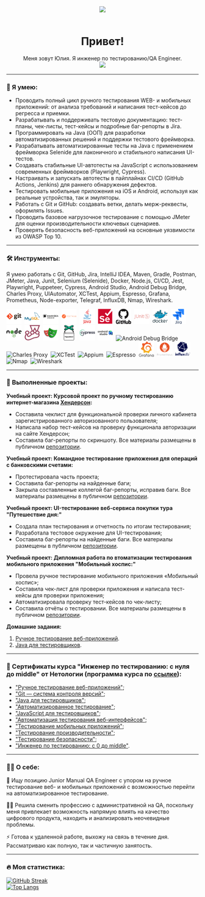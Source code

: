 <div id="header" align="center">
  <img src="https://i.giphy.com/media/v1.Y2lkPTc5MGI3NjExb2U0cjh1Y3J4Y200MzQwY2Q4NTJ4aDZjc3luZmYyaXZwZHI0aGtqeiZlcD12MV9pbnRlcm5hbF9naWZfYnlfaWQmY3Q9Zw/BferOKonYOspm28AiB/giphy.gif" width="100"/>
</div>

<div id="header" align="center">
<img src="https://komarev.com/ghpvc/?username=YULLEN1&style=flat-square&color=blue" alt="" align="center"/>
</div>

<h1 id="header" align="center">
  Привет! 
</h1>
<div align="center">
Меня зовут Юлия. Я инженер по тестированию/QA Engineer.
</div>
<div align="center">
  <img src="https://i.giphy.com/media/v1.Y2lkPTc5MGI3NjExMDNoMnh1d3kzZGd4ZWhwYTlwMW9yZ2kzNmkzNHpiYW9obHZjZnN3dSZlcD12MV9pbnRlcm5hbF9naWZfYnlfaWQmY3Q9Zw/hpXdHPfFI5wTABdDx9/giphy.gif" />
</div>

___
### :mag_right: Я умею:
- Проводить полный цикл ручного тестирования WEB- и мобильных приложений: от анализа требований и написания тест-кейсов до регресса и приемки.
- Разрабатывать и поддерживать тестовую документацию: тест-планы, чек-листы, тест-кейсы и подробные баг-репорты в Jira.
- Программировать на Java (ООП) для разработки автоматизированных решений и поддержки тестового фреймворка.
- Разрабатывать автоматизированные тесты на Java с применением фреймворка Selenide для лаконичного и стабильного написания UI-тестов.
- Создавать стабильные UI-автотесты на JavaScript с использованием современных фреймворков (Playwright, Cypress).
- Настраивать и запускать автотесты в пайплайнах CI/CD (GitHub Actions, Jenkins) для раннего обнаружения дефектов.
- Тестировать мобильные приложения на iOS и Android, используя как реальные устройства, так и эмуляторы.
- Работать с Git и GitHub: создавать ветки, делать мерж-реквесты, оформлять Issues.
- Проводить базовое нагрузочное тестирование с помощью JMeter для оценки производительности ключевых сценариев.
- Проверять безопасность веб-приложений на основные уязвимости из OWASP Top 10.
  
---
### :hammer_and_wrench: Инструменты:
Я умею работать с Git, GitHub, Jira, IntelliJ IDEA, Maven, Gradle, Postman, JMeter, Java, Junit, Selenium (Selenide), Docker, Node.js, CI/CD, Jest, Playwright, Puppeteer, Cypress, Android Studio, Android Debug Bridge, Charles Proxy, UIAutomator, XCTest, Appium, Espresso, Grafana, Prometheus, Node-exporter, Telegraf, InfluxDB, Nmap, Wireshark.
<div>
  <img src="https://github.com/devicons/devicon/blob/master/icons/git/git-original-wordmark.svg" title="Git" alt="Git" width="40" height="40"/>&nbsp;
  <img src="https://github.com/devicons/devicon/blob/master/icons/mysql/mysql-original-wordmark.svg" title="MySQL" alt="MySQL" width="40" height="40"/>&nbsp;
  <img src="https://github.com/devicons/devicon/blob/master/icons/intellij/intellij-plain-wordmark.svg" title="IntelliJ Idea" alt="IntelliJ Idea" width="40" height="40"/>&nbsp;
  <img src="https://github.com/devicons/devicon/blob/master/icons/postman/postman-original-wordmark.svg" title="Postman" alt="Postman" width="40" height="40"/>&nbsp;
  <img src="https://github.com/devicons/devicon/blob/master/icons/java/java-original-wordmark.svg" title="Java" alt="Java" width="40" height="40"/>&nbsp;
  <img src="https://github.com/devicons/devicon/blob/master/icons/selenium/selenium-original.svg" title="Selenium" alt="Selenium" width="40" height="40"/>&nbsp;
  <img src="https://github.com/devicons/devicon/blob/master/icons/github/github-original-wordmark.svg"  title="GitHub" alt="GitHub" width="40" height="40"/>&nbsp;
  <img src="https://github.com/devicons/devicon/blob/master/icons/junit/junit-line-wordmark.svg" title="JUnit" alt="JUnit" width="40" height="40"/>&nbsp;
  <img src="https://github.com/devicons/devicon/blob/master/icons/docker/docker-original-wordmark.svg" title="Docker" alt="Docker" width="40" height="40"/>&nbsp;
  <img src="https://github.com/devicons/devicon/blob/master/icons/jira/jira-original-wordmark.svg" title="Jira" alt="Jira" width="40" height="40"/>&nbsp;
  <img src="https://github.com/devicons/devicon/blob/master/icons/nodejs/nodejs-original-wordmark.svg" title="Node.js" alt="Node.js" width="40" height="40"/>&nbsp;
  <img src="https://github.com/devicons/devicon/blob/master/icons/jest/jest-plain.svg" title="Jest" alt="Jest" width="40" height="40"/>&nbsp;
  <img src="https://github.com/devicons/devicon/blob/master/icons/playwright/playwright-original.svg" title="Playwright" alt="Playwright" width="40" height="40"/>&nbsp;
  <img src="https://github.com/devicons/devicon/blob/master/icons/puppeteer/puppeteer-original.svg" title="Puppeteer" alt="Puppeteer" width="40" height="40"/>&nbsp;
  <img src="https://github.com/devicons/devicon/blob/master/icons/cypressio/cypressio-original-wordmark.svg" title="Cypress" alt="Cypress" width="40" height="40"/>&nbsp;
  <img src="https://github.com/devicons/devicon/blob/master/icons/androidstudio/androidstudio-original-wordmark.svg" title="Android Studio" alt="Android Studio" width="40" height="40"/>&nbsp;
  <img src="https://github.com/user-attachments/assets/bfe407ca-fe04-45c9-ac8d-144c715f8892" title="Android Debug Bridge" alt="Android Debug Bridge" width="40" height="40"/>&nbsp;
  <img src="https://avatars.mds.yandex.net/i?id=df8a8aa4cfbcb9525967900104365b17ca0dba4a-5878952-images-thumbs&n=13" title="Charles Proxy" alt="Charles Proxy" width="40" height="40"/>&nbsp;
  <img src="https://s3.amazonaws.com/media-p.slid.es/uploads/235357/images/6245918/xcuitest.png" title="XCTest" alt="XCTest" width="40" height="40"/>&nbsp;
  <img src="https://avatars.mds.yandex.net/i?id=60d320655d2921fbd5c84ecb4103f458909af7f4-2889503-images-thumbs&n=13" title="Appium" alt="Appium" width="40" height="40"/>&nbsp;
  <img src="https://avatars.mds.yandex.net/i?id=a510c3f95c53b30ee3f3565707be78bc6041551cd3c7f6e7-12629451-images-thumbs&n=13" title="Espresso" alt="Espresso" width="40" height="40"/>&nbsp;
  <img src="https://github.com/devicons/devicon/blob/master/icons/grafana/grafana-original-wordmark.svg" title="Grafana" alt="Grafana" width="40" height="40"/>&nbsp;
  <img src="https://github.com/devicons/devicon/blob/master/icons/prometheus/prometheus-original-wordmark.svg" title="Prometheus" alt="Prometheus" width="40" height="40"/>&nbsp;
  <img src="https://github.com/devicons/devicon/blob/master/icons/influxdb/influxdb-original-wordmark.svg" title="InfluxDB" alt="InfluxDB" width="40" height="40"/>&nbsp;
  <img src="https://www.simplilearn.com/ice9/free_resources_article_thumb/nmap_logo_1-what_is_nmap.PNG" title="Nmap" alt="Nmap" width="40" height="40"/>&nbsp;
  <img src="https://www.ceos3c.com/wp-content/uploads/2019/07/wireshark.png" title="Wireshark" alt="Wireshark" width="40" height="40"/>&nbsp;
</div>

---
### :file_folder: Выполненные проекты:
**Учебный проект: Курсовой проект по ручному тестированию интернет-магазина [Хендерсон](https://henderson.ru):**
- Составила чеклист для функциональной проверки личного кабинета зарегистрированного авторизованного пользователя;
- Написала набор тест-кейсов на проверку функционала авторизации на сайте Хендерсон;
- Составила баг-репорты по скриншоту. Все материалы размещены в публичном [репозитории](https://github.com/YULLEN1/Manual_testing_tasks_description/blob/main/Manual%20testing.md).

**Учебный проект: Командное тестирование приложения для операций с банковскими счетами:**
- Протестировала часть проекта;
- Составила баг-репорты на найденные баги;
- Закрыла составленные коллегой баг-репорты, исправив баги. Все материалы размещены в публичном [репозитории]( https://github.com/YULLEN1/Team_Project_Java).

**Учебный проект:  UI-тестирование веб-сервиса покупки тура "Путешествие дня:"**
- Создала план тестирования и отчетность по итогам тестирования;
- Разработала тестовое окружение для UI-тестирования;
- Составила баг-репорты на найденные баги. Все материалы размещены в публичном [репозитории](https://github.com/YULLEN1/CourseWork).
  
**Учебный проект:  Дипломная работа по втоматизации тестирования мобильного приложения "Мобильный хоспис:"**
- Провела ручное тестирование мобильного приложения «Мобильный хоспис»;
- Составила чек-лист для проверки приложения и написала тест-кейсы для проверки приложения;
- Автоматизировала проверку тест-кейсов по чек-листу;
- Составила отчёты о тестировании. Все материалы размещены в публичном [репозитории](https://github.com/YULLEN1/Diploma_Mobile_app_Hospis).

**Домашние задания:**
1. [Ручное тестирование веб-приложений](https://github.com/YULLEN1/Manual_testing_tasks_description/tree/main).
2. [Java для тестировщиков](https://github.com/YULLEN1/Homeworks/blob/main/Homeworks_Java.md).
  
 
---

### :page_with_curl: Сертификаты курса "Инженер по тестированию: с нуля до middle" от Нетологии (программа курса по [ссылке](https://netology.ru/programs/qa)):
- ["Ручное тестирование веб-приложений"](https://github.com/YULLEN1/Certificates/blob/main/certificate_Manual_test.pdf);
- ["Git — система контроля версий"](https://github.com/YULLEN1/Certificates/blob/main/certificate_Git.pdf);
- ["Java для тестировщиков"](https://github.com/YULLEN1/Certificates/blob/main/certificate_Java.pdf);
- ["Автоматизированное тестирование"](https://github.com/YULLEN1/Certificates/blob/main/certificate_Automated_test.pdf);
- ["JavaScript для тестировщиков"](https://github.com/YULLEN1/Certificates/blob/main/certificate_Java_script.pdf);
- ["Автоматизация тестирования веб-интерфейсов"](https://github.com/YULLEN1/Certificates/blob/main/certificate_Automated_test_WEB.pdf);
- ["Тестирование мобильных приложений"](https://github.com/YULLEN1/Certificates/blob/main/certificate_Mobile_test.pdf);
- ["Тестирование производительности"](https://github.com/YULLEN1/Certificates/blob/main/certificate_Load_test.pdf);
- ["Тестирование безопасности"](https://github.com/YULLEN1/Certificates/blob/main/certificate_Security_test.pdf);
- ["Инженер по тестированию: с 0 до middle"](https://github.com/YULLEN1/Certificates/blob/main/certificate_Final.pdf).


---


### :woman_technologist: О себе:
:briefcase: Ищу позицию Junior Manual QA Engineer с упором на ручное тестирование веб- и мобильных приложений с возможностью перейти на автоматизированное тестирование. 

:woman_student: Решила сменить профессию с административной на QA, поскольку меня привлекает возможность напрямую влиять на качество цифрового продукта, находить и анализировать неочевидные проблемы. 

:zap: Готова к удаленной работе, выхожу на связь в течение дня. Рассматриваю как полную, так и частичную занятость.

---

### :fire: Моя статистика:
[![GitHub Streak](http://github-readme-streak-stats.herokuapp.com?user=YULLEN1&theme=dark&background=000000)](https://git.io/streak-stats) <br>
[![Top Langs](https://github-readme-stats.vercel.app/api/top-langs/?username=YULLEN1&layout=compact&theme=vision-friendly-dark)](https://github.com/anuraghazra/github-readme-stats)





